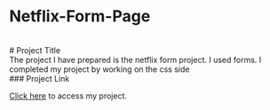 # Netflix-Form-Page
<br />
# Project Title
<br />
The project I have prepared is the netflix form project. I used forms. I completed my project by working on the css side
<br />
### Project Link

<a href="https://asknksk.github.io/Netflix-Form-Page/" target="_blank">Click here</a> to access my project.
